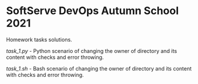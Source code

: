 # SoftServe DevOps Autumn School 2021

<p>Homework tasks solutions.</p>
<p><em>task_1.py</em> - Python scenario of changing the owner of directory and its content with checks and error throwing.</p>
<p><em>task_1.sh</em> - Bash scenario of changing the owner of directory and its content with checks and error throwing.</p>
